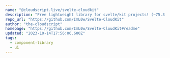 ```yaml
---
name: "@cloudscript.live/svelte-cloudkit"
description: "Free lightweight library for svelte/kit projects! (~75.3 kB)"
repo_url: "https://github.com/ImL0w/Svelte-CloudKit"
author: "the-cloudscript"
homepage: "https://github.com/ImL0w/Svelte-CloudKit#readme"
updated: "2023-10-14T17:56:06.600Z"
tags: 
  - component-library
  - ui
---
```

